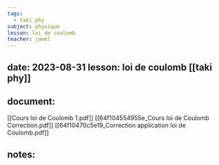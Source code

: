 ```yaml
---
tags:
  - taki_phy
subject: physique
lesson: loi de coulomb
teacher: jamel
---
```


date: 2023-08-31
lesson: loi de coulomb
[[taki phy]]
---
## document:
[[Cours loi de Coulomb 1.pdf]]
[[64f104554955e_Cours loi de Coulomb Correction.pdf]]
[[64f10470c5e19_Correction application loi de Coulomb.pdf]]
## notes:
